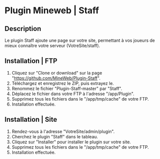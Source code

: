 # Plugin Mineweb | Staff

## Description
Le plugin Staff ajoute une page sur votre site, permettant à vos joueurs de mieux connaître votre serveur (VotreSite/staff).

## Installation | FTP
1. Cliquez sur "Clone or download" sur la page "https://github.com/MineWeb/Plugin-Staff".
2. Téléchargez et enregistrez le ZIP, puis extrayez le.
3. Renommez le fichier "Plugin-Staff-master" par "Staff".
4. Déplacez le fichier dans votre FTP à l'adresse "/app/Plugin".
5. Supprimez tous les fichiers dans le "/app/tmp/cache" de votre FTP.
6. Installation effectuée.

## Installation | Site
1. Rendez-vous à l'adresse "VotreSite/admin/plugin".
2. Cherchez le plugin "Staff" dans le tableau.
3. Cliquez sur "Installer" pour installer le plugin sur votre site.
4. Supprimez tous les fichiers dans le "/app/tmp/cache" de votre FTP.
5. Installation effectuée.
